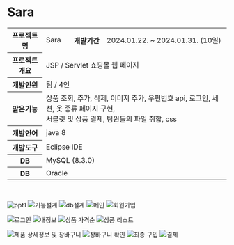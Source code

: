 
# Sara
<table>
    <tr>
        <th>프로젝트 명</th>
        <td>Sara</td>
        <th>개발기간</th>
        <td>2024.01.22. ~ 2024.01.31. (10일)</td>
    </tr>
    <tr>
        <th>프로젝트 개요</th>
        <td colspan="3"> JSP / Servlet 쇼핑몰 웹 페이지</td>
    </tr>
    <tr>
        <th>개발인원</th>
        <td colspan="3">팀 / 4인 </td>
    </tr>
    <tr>
        <th>맡은기능</th>
        <td colspan="3"> 상품 조회, 추가, 삭제, 이미지 추가, 우편번호 api, 로그인, 세션, 옷 종류 페이지 구현,<br/> 서블릿 및 상품 결제, 팀원들의 파일 취합, css </td>
    </tr>
    <tr>
        <th>개발언어</th>
        <td colspan="3"> java 8</td>
    </tr>
    <tr>
        <th>개발도구</th>
        <td colspan="3">Eclipse IDE</td>
    </tr>
    <tr>
        <th>DB</th>
        <td colspan="3">MySQL (8.3.0)</td>
    </tr>
     <tr>
        <th>DB</th>
        <td colspan="3">Oracle</td>
    </tr>
</table>
<br/>


![ppt1](https://github.com/user-attachments/assets/3451fbef-c6bf-43c9-80b9-ea9bb79ff08f)
![기능설계](https://github.com/user-attachments/assets/f9e34599-1041-4ade-807c-1fa545417c49)
![db설계](https://github.com/user-attachments/assets/4fb71290-a92a-4076-91e5-4bfcfc3142c2)
![메인](https://github.com/user-attachments/assets/419fcb4a-ed16-43ae-acf2-25cb10ece492)
![회원가입](https://github.com/user-attachments/assets/f4741a63-f193-48da-81cb-a44aa4573ae6)

![로그인](https://github.com/user-attachments/assets/9c6e95aa-7069-437c-a472-d4f551c5e2b5)
![내정보](https://github.com/user-attachments/assets/e19fdc76-9342-4aec-9838-ac364e1fc676)
![상품 가격순](https://github.com/user-attachments/assets/a4268568-9636-40ab-97e0-3b327c7224ae)
![상품 리스트](https://github.com/user-attachments/assets/297514e6-1002-4ada-8c20-8a9e30163ec1)

![제품 상세정보 및 장바구니](https://github.com/user-attachments/assets/0f4200b2-cdba-41a0-82e5-49fc07e8dc95)
![장바구니 확인](https://github.com/user-attachments/assets/76ec430c-5aec-4975-abc1-b649cfb593fe)
![최종 구입](https://github.com/user-attachments/assets/87ee020e-331d-455f-8ada-cc1c1a4cbb1c)
![결제](https://github.com/user-attachments/assets/3e3d9c48-882f-491c-9dcd-b69daca4a210)

